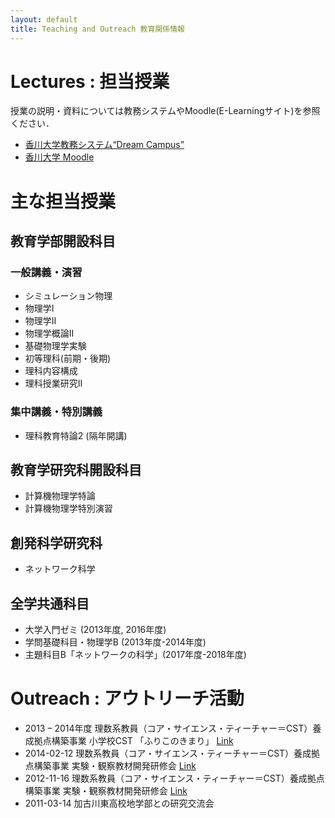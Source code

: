 ```yaml
---
layout: default
title: Teaching and Outreach 教育関係情報
---
```


# Lectures : 担当授業
授業の説明・資料については教務システムやMoodle(E-Learningサイト)を参照ください．
- [香川大学教務システム“Dream Campus”](https://www2.st.kagawa-u.ac.jp/portal/)
- [香川大学 Moodle](https://kadai-moodle.kagawa-u.ac.jp/)

# 主な担当授業
## 教育学部開設科目
### 一般講義・演習
- シミュレーション物理
- 物理学I
- 物理学Ⅱ
- 物理学概論Ⅱ
- 基礎物理学実験
- 初等理科(前期・後期)
- 理科内容構成
- 理科授業研究II

### 集中講義・特別講義
- 理科教育特論2 (隔年開講)
## 教育学研究科開設科目
- 計算機物理学特論
- 計算機物理学特別演習
## 創発科学研究科
- ネットワーク科学
## 全学共通科目
- 大学入門ゼミ (2013年度, 2016年度)
- 学問基礎科目・物理学B (2013年度-2014年度)
- 主題科目B「ネットワークの科学」(2017年度-2018年度)

# Outreach : アウトリーチ活動
- 2013 – 2014年度 理数系教員（コア・サイエンス・ティーチャー＝CST）養成拠点構築事業 小学校CST 「ふりこのきまり」 [Link](http://www.ed.kagawa-u.ac.jp/~cst/schedule/childschool.html)
- 2014-02-12 理数系教員（コア・サイエンス・ティーチャー＝CST）養成拠点構築事業 実験・観察教材開発研修会 [Link](http://www.ed.kagawa-u.ac.jp/~cst/activity/other106.html)
- 2012-11-16 理数系教員（コア・サイエンス・ティーチャー＝CST）養成拠点構築事業 実験・観察教材開発研修会 [Link](http://www.ed.kagawa-u.ac.jp/~cst/activity/other36.html)
- 2011-03-14 加古川東高校地学部との研究交流会
